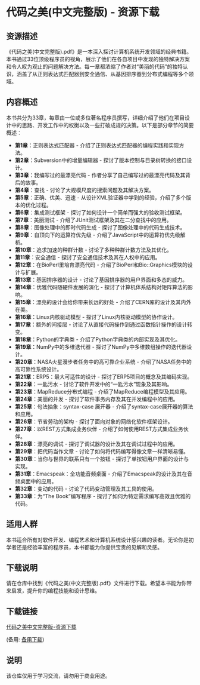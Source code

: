 # 代码之美(中文完整版) - 资源下载

## 资源描述

《代码之美(中文完整版).pdf》是一本深入探讨计算机系统开发领域的经典书籍。本书通过33位顶级程序员的视角，展示了他们在各自项目中发现的独特解决方案和令人叹为观止的问题解决方法。每一章都浓缩了作者对“美丽的代码”的独特认识，涵盖了从正则表达式匹配器到安全通信、从基因排序器到分布式编程等多个领域。

## 内容概述

本书共分为33章，每章由一位或多位著名程序员撰写，详细介绍了他们在项目设计中的思路、开发工作中的权衡以及一些打破成规的决策。以下是部分章节的简要概述：

- **第1章**：正则表达式匹配器 - 介绍了正则表达式匹配器的编程实践和实现方法。
- **第2章**：Subversion中的增量编辑器 - 探讨了版本控制与目录树转换的接口设计。
- **第3章**：我编写过的最漂亮代码 - 作者分享了自己编写过的最漂亮代码及其背后的故事。
- **第4章**：查找 - 讨论了大规模尺度的搜索问题及其解决方案。
- **第5章**：正确、优美、迅速 - 从设计XML验证器中学到的经验，介绍了多个版本的优化过程。
- **第6章**：集成测试框架 - 探讨了如何设计一个简单而强大的验收测试框架。
- **第7章**：美丽测试 - 介绍了JUnit测试框架及其在二分查找中的应用。
- **第8章**：图像处理中的即时代码生成 - 探讨了图像处理中的代码生成技术。
- **第9章**：自顶向下的运算符优先级 - 介绍了JavaScript中的运算符优先级解析。
- **第10章**：追求加速的种群计数 - 讨论了多种种群计数方法及其优化。
- **第11章**：安全通信 - 探讨了安全通信技术及其在人权中的应用。
- **第12章**：在BioPerl里培育漂亮代码 - 介绍了BioPerl和Bio::Graphics模块的设计与扩展。
- **第13章**：基因排序器的设计 - 讨论了基因排序器的用户界面和多态的威力。
- **第14章**：优雅代码随硬件发展的演化 - 探讨了计算机体系结构对矩阵算法的影响。
- **第15章**：漂亮的设计会给你带来长远的好处 - 介绍了CERN库的设计及其内外在美。
- **第16章**：Linux内核驱动模型 - 探讨了Linux内核驱动模型的协作设计。
- **第17章**：额外的间接层 - 讨论了从直接代码操作到通过函数指针操作的设计转变。
- **第18章**：Python的字典类 - 介绍了Python字典类的内部实现及其优化。
- **第19章**：NumPy中的多维迭代器 - 探讨了NumPy中多维数组操作的迭代器设计。
- **第20章**：NASA火星漫步者任务中的高可靠企业系统 - 介绍了NASA任务中的高可靠性系统设计。
- **第21章**：ERP5：最大可适性的设计 - 探讨了ERP5项目的概念及其编码实现。
- **第22章**：一匙污水 - 讨论了软件开发中的“一匙污水”现象及其影响。
- **第23章**：MapReduce分布式编程 - 介绍了MapReduce编程模型及其应用。
- **第24章**：美丽的并发 - 探讨了软件事务内存及其在并发编程中的应用。
- **第25章**：句法抽象：syntax-case 展开器 - 介绍了syntax-case展开器的算法和应用。
- **第26章**：节省劳动的架构 - 探讨了面向对象的网络化软件框架设计。
- **第27章**：以REST方式集成业务伙伴 - 介绍了如何使用REST方式集成业务伙伴。
- **第28章**：漂亮的调试 - 探讨了调试器的设计及其在调试过程中的应用。
- **第29章**：把代码当作文章 - 讨论了如何将代码编写得像文章一样清晰易懂。
- **第30章**：当你与世界的联系只有一个按钮 - 探讨了单按钮用户界面的设计与实现。
- **第31章**：Emacspeak：全功能音频桌面 - 介绍了Emacspeak的设计及其在音频桌面中的应用。
- **第32章**：变动的代码 - 讨论了代码变动管理及其工具的使用。
- **第33章**：为“The Book”编写程序 - 探讨了如何为特定需求编写高效且优雅的代码。

## 适用人群

本书适合所有对软件开发、编程艺术和计算机系统设计感兴趣的读者。无论你是初学者还是经验丰富的程序员，本书都能为你提供宝贵的见解和灵感。

## 下载说明

请在仓库中找到《代码之美(中文完整版).pdf》文件进行下载。希望本书能为你带来启发，提升你的编程技能和设计思维。

## 下载链接
[代码之美中文完整版-资源下载](https://pan.quark.cn/s/662d138c0b81) 

(备用: [备用下载](https://pan.baidu.com/s/1QA3Yu0ynIAEi1YoSyhW6Rw?pwd=1234))

## 说明

该仓库仅用于学习交流，请勿用于商业用途。

